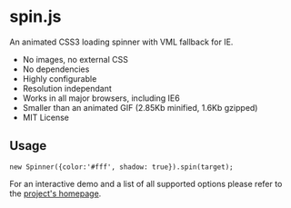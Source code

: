 spin.js
=======

An animated CSS3 loading spinner with VML fallback for IE.

 * No images, no external CSS
 * No dependencies
 * Highly configurable
 * Resolution independant
 * Works in all major browsers, including IE6
 * Smaller than an animated GIF (2.85Kb minified, 1.6Kb gzipped)
 * MIT License

Usage
-----

    new Spinner({color:'#fff', shadow: true}).spin(target);

For an interactive demo and a list of all supported options please refer to the [project's homepage](http://fgnass.github.com/spin.js).
